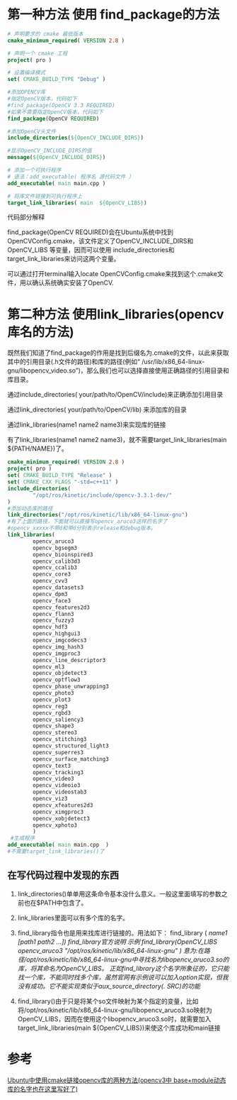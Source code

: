 # 第一种方法 使用 find_package的方法

```cmake
# 声明要求的 cmake 最低版本
cmake_minimum_required( VERSION 2.8 )

# 声明一个 cmake 工程
project( pro )

# 设置编译模式
set( CMAKE_BUILD_TYPE "Debug" )

#添加OPENCV库
#指定OpenCV版本，代码如下
#find_package(OpenCV 3.3 REQUIRED)
#如果不需要指定OpenCV版本，代码如下
find_package(OpenCV REQUIRED)

#添加OpenCV头文件
include_directories(${OpenCV_INCLUDE_DIRS})

#显示OpenCV_INCLUDE_DIRS的值
message(${OpenCV_INCLUDE_DIRS})

# 添加一个可执行程序
# 语法：add_executable( 程序名 源代码文件 ）
add_executable( main main.cpp )

# 将库文件链接到可执行程序上
target_link_libraries( main  ${OpenCV_LIBS})
```

代码部分解释

find_package(OpenCV REQUIRED)会在Ubuntu系统中找到OpenCVConfig.cmake，该文件定义了OpenCV_INCLUDE_DIRS和OpenCV_LIBS 等变量，因而可以使用 include_directories和target_link_libraries来访问这两个变量。

可以通过打开terminal输入locate OpenCVConfig.cmake来找到这个.cmake文件，用以确认系统确实安装了OpenCV.

# 第二种方法 使用link_libraries(opencv库名的方法)

既然我们知道了find_package的作用是找到后缀名为.cmake的文件，以此来获取其中的引用目录(.h文件的路径)和库的路径(例如“ /usr/lib/x86_64-linux-gnu/libopencv_video.so”)，那么我们也可以选择直接使用正确路径的引用目录和库目录。

通过include_directories( your/path/to/OpenCV/include)来正确添加引用目录

通过link_directories( your/path/to/OpenCV/lib) 来添加库的目录

通过link_libraries(name1 name2 name3)来实现库的链接

有了link_libraries(name1 name2 name3)，就不需要target_link_libraries(main ${PATH/NAME})了。

```cmake
cmake_minimum_required( VERSION 2.8 )
project( pro )
set( CMAKE_BUILD_TYPE "Release" )
set( CMAKE_CXX_FLAGS "-std=c++11" )
include_directories(
        "/opt/ros/kinetic/include/opencv-3.3.1-dev/"
)
#添加动态库的路径
link_directories("/opt/ros/kinetic/lib/x86_64-linux-gnu")
#有了上面的路径，下面就可以直接写opencv_aruco3这样的名字了
#opencv_xxxxx不带d和带d分别表示release和debug版本。
link_libraries(
        opencv_aruco3
        opencv_bgsegm3
        opencv_bioinspired3
        opencv_calib3d3
        opencv_ccalib3
        opencv_core3
        opencv_cvv3
        opencv_datasets3
        opencv_dpm3
        opencv_face3
        opencv_features2d3
        opencv_flann3
        opencv_fuzzy3
        opencv_hdf3
        opencv_highgui3
        opencv_imgcodecs3
        opencv_img_hash3
        opencv_imgproc3
        opencv_line_descriptor3
        opencv_ml3
        opencv_objdetect3
        opencv_optflow3
        opencv_phase_unwrapping3
        opencv_photo3
        opencv_plot3
        opencv_reg3
        opencv_rgbd3
        opencv_saliency3
        opencv_shape3
        opencv_stereo3
        opencv_stitching3
        opencv_structured_light3
        opencv_superres3
        opencv_surface_matching3
        opencv_text3
        opencv_tracking3
        opencv_video3
        opencv_videoio3
        opencv_videostab3
        opencv_viz3
        opencv_xfeatures2d3
        opencv_ximgproc3
        opencv_xobjdetect3
        opencv_xphoto3
        )
 #生成程序
add_executable( main main.cpp  )
#不需要target_link_libraries()了
```

## 在写代码过程中发现的东西
1. link_directories()单单用这条命令基本没什么意义。一般这里面填写的参数之前也在$PATH中包含了。

2. link_libraries里面可以有多个库的名字。

3. find_library指令也是用来找库进行链接的。用法如下：
find_library (<VAR> name1 [path1 path2 ...])
find_library官方说明
示例 find_library(OpenCV_LIBS opencv_aruco3 "/opt/ros/kinetic/lib/x86_64-linux-gnu" )
意为:在路径/opt/ros/kinetic/lib/x86_64-linux-gnu中寻找名为libopencv_aruco3.so的库，将其命名为OpenCV_LIBS。
正如find_library这个名字所象征的，它只能找一个库，不能同时找多个库，虽然官网有示例说可以加入option实现，但我没有成功。它不能实现类似于aux_source_directory(. SRC)的功能

4. find_library()由于只是将某个so文件映射为某个指定的变量，比如将/opt/ros/kinetic/lib/x86_64-linux-gnu/libopencv_aruco3.so映射为OpenCV_LIBS，因而在使用这个libopencv_aruco3.so时，就需要加入target_link_libraries(main ${OpenCV_LIBS})来使这个库成功和main链接

# 参考

<a href="https://blog.csdn.net/wphkadn/article/details/83064623">Ubuntu中使用cmake链接opencv库的两种方法(opencv3中 base+module动态库的名字也在这里写好了)</a>

